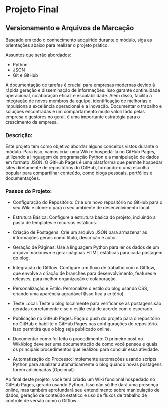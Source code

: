 # Projeto Final

## Versionamento e Arquivos de Marcação

Baseado em todo o conhecimento adquirido durante o módulo, siga as orientações abaixo para realizar o projeto prático.

Assuntos que serão abordados:

* Python
* JSON
* Git e GitHub

A documentação de tarefas é crucial para empresas modernas devido à rápida geração e disseminação de informações. Isso garante continuidade operacional, colaboração eficaz e escalabilidade. Além disso, facilita a integração de novos membros da equipe, identificação de melhorias e impulsiona a excelência operacional e a inovação. Documentar o trabalho e soluções encontradas é um compartamento muito valorizado pelas empresa e gestores no geral, é uma importante estratégia para o crescimento da empresa.

### Descrição:

Este projeto tem como objetivo abordar alguns conceitos vistos durante o módulo. Para isso, vamos criar uma Wiki e hospedá-la no GitHub Pages, utilizando a linguagem de programação Python e a manipulação de dados em formato JSON. O GitHub Pages é uma plataforma que permite hospedar sites diretamente de repositórios do GitHub, tornando-o uma escolha popular para compartilhar conteúdo, como blogs pessoais, portfólios e documentações.

### Passos do Projeto:

- Configuração do Repositório: Crie um novo repositório no GitHub para o seu Wiki e clone-o para o seu ambiente de desenvolvimento local.

- Estrutura Básica: Configure a estrutura básica do projeto, incluindo a pasta de templates e recursos estáticos.

- Criação de Postagens: Crie um arquivo JSON para armazenar as informações gerais como titulo, descrição e autor.

- Geração de Páginas: Use a linguagem Python para ler os dados de um arquivo markdown e gerar páginas HTML estáticas para cada postagem do blog.

- Integração do Gitflow: Configure um fluxo de trabalho com o Gitflow, que envolve a criação de branches para desenvolvimento, features e releases, para melhor organização e colaboração.

- Personalização e Estilo: Personalize o estilo do blog usando CSS, criando uma aparência agradável (Isso fica a critério).

- Teste Local: Teste o blog localmente para verificar se as postagens são geradas corretamente e se o estilo está de acordo com o esperado.

- Publicação no GitHub Pages: Faça o push do projeto para o repositório no GitHub e habilite o GitHub Pages nas configurações do repositório. Isso permitirá que o blog seja publicado online.

- Documentar como foi feito o procedimento: O primeiro post no Wiki/blog deve ser uma documentação de como você pensou e quais os principais procedimentos que realizou para concluir essa atividade.

- Automatização do Processo: Implemente automações usando scripts Python para atualizar automaticamente o blog quando novas postagens forem adicionadas (Opcional).

Ao final deste projeto, você terá criado um Wiki funcional hospedado no GitHub Pages, gerado usando Python. Isso não só lhe dará uma presença online, mas também aprofundará seu entendimento sobre manipulação de dados, geração de conteúdo estático e uso de fluxos de trabalho de controle de versão como o Gitflow.
